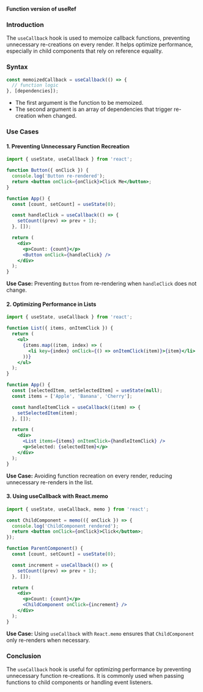 
**Function version of useRef**
### Introduction 

The `useCallback` hook is used to memoize callback functions, preventing unnecessary re-creations on every render. It helps optimize performance, especially in child components that rely on reference equality.

### Syntax

```jsx
const memoizedCallback = useCallback(() => {
  // function logic
}, [dependencies]);
```

- The first argument is the function to be memoized.
- The second argument is an array of dependencies that trigger re-creation when changed.

### Use Cases

#### 1. Preventing Unnecessary Function Recreation

```jsx
import { useState, useCallback } from 'react';

function Button({ onClick }) {
  console.log('Button re-rendered');
  return <button onClick={onClick}>Click Me</button>;
}

function App() {
  const [count, setCount] = useState(0);

  const handleClick = useCallback(() => {
    setCount((prev) => prev + 1);
  }, []);

  return (
    <div>
      <p>Count: {count}</p>
      <Button onClick={handleClick} />
    </div>
  );
}
```

**Use Case:** Preventing `Button` from re-rendering when `handleClick` does not change.

#### 2. Optimizing Performance in Lists

```jsx
import { useState, useCallback } from 'react';

function List({ items, onItemClick }) {
  return (
    <ul>
      {items.map((item, index) => (
        <li key={index} onClick={() => onItemClick(item)}>{item}</li>
      ))}
    </ul>
  );
}

function App() {
  const [selectedItem, setSelectedItem] = useState(null);
  const items = ['Apple', 'Banana', 'Cherry'];

  const handleItemClick = useCallback((item) => {
    setSelectedItem(item);
  }, []);

  return (
    <div>
      <List items={items} onItemClick={handleItemClick} />
      <p>Selected: {selectedItem}</p>
    </div>
  );
}
```

**Use Case:** Avoiding function recreation on every render, reducing unnecessary re-renders in the list.

#### 3. Using useCallback with React.memo

```jsx
import { useState, useCallback, memo } from 'react';

const ChildComponent = memo(({ onClick }) => {
  console.log('ChildComponent rendered');
  return <button onClick={onClick}>Click</button>;
});

function ParentComponent() {
  const [count, setCount] = useState(0);

  const increment = useCallback(() => {
    setCount((prev) => prev + 1);
  }, []);

  return (
    <div>
      <p>Count: {count}</p>
      <ChildComponent onClick={increment} />
    </div>
  );
}
```

**Use Case:** Using `useCallback` with `React.memo` ensures that `ChildComponent` only re-renders when necessary.

### Conclusion

The `useCallback` hook is useful for optimizing performance by preventing unnecessary function re-creations. It is commonly used when passing functions to child components or handling event listeners.